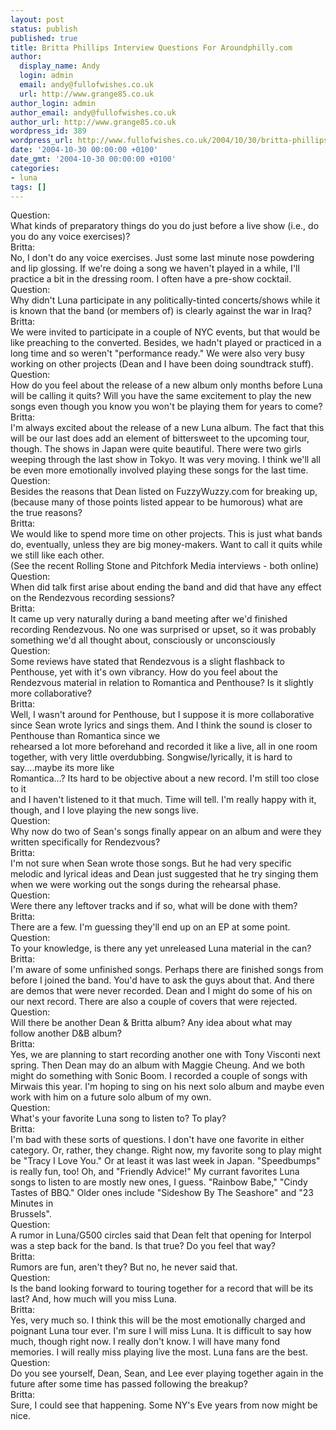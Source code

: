 ```yaml
---
layout: post
status: publish
published: true
title: Britta Phillips Interview Questions For Aroundphilly.com
author:
  display_name: Andy
  login: admin
  email: andy@fullofwishes.co.uk
  url: http://www.grange85.co.uk
author_login: admin
author_email: andy@fullofwishes.co.uk
author_url: http://www.grange85.co.uk
wordpress_id: 389
wordpress_url: http://www.fullofwishes.co.uk/2004/10/30/britta-phillips-interview-questions-for-aroundphillycom/
date: '2004-10-30 00:00:00 +0100'
date_gmt: '2004-10-30 00:00:00 +0100'
categories:
- luna
tags: []
---
```

<p>Question:<br />What kinds of preparatory things do you do just before a live show (i.e., do you do any voice exercises)?<br />Britta:<br />No, I don't do any voice exercises. Just some last minute nose powdering and lip glossing. If we're doing a song we haven't played in a while, I'll practice a bit in the dressing room. I often have a pre-show cocktail.<br />Question:<br />Why didn't Luna participate in any politically-tinted concerts/shows while it is known that the band (or members of) is clearly against the war in Iraq?<br />Britta:<br />We were invited to participate in a couple of NYC events, but that would be like preaching to the converted.   Besides, we hadn't played or practiced in a long time and so weren't "performance ready." We were also very busy working on other projects (Dean and I have been doing soundtrack stuff).<br />Question:<br />How do you feel about the release of a new album only months before Luna will be calling it quits? Will you have the same excitement to play the new songs even though you know you won't be playing them for years to come?<br />Britta:<br />I'm always excited about the release of a new Luna album. The fact that this will be our last does add an element of bittersweet to the upcoming tour, though. The shows in Japan were quite beautiful. There were two girls weeping through the last show in Tokyo. It was very moving. I think we'll all be even more emotionally involved playing these songs for the last time.<br />Question:<br />Besides the reasons that Dean listed on FuzzyWuzzy.com for breaking up, <br />(because many of those points listed appear to be humorous) what are <br />the true reasons?<br />Britta:<br />We would like to spend more time on other projects. This is just what bands do, eventually, unless they are big money-makers. Want to call it quits while we still like each other.<br />(See the recent Rolling Stone and Pitchfork Media interviews - both online)<br />Question:<br />When did talk first arise about ending the band and did that have any effect on the Rendezvous recording sessions?<br />Britta:<br />It came up very naturally during a band meeting after we'd finished recording Rendezvous. No one was surprised or upset, so it was probably something we'd all thought about, consciously or unconsciously<br />Question:<br />Some reviews have stated that Rendezvous is a slight flashback to Penthouse, yet with it's own vibrancy. How do you feel about the Rendezvous material in relation to Romantica and Penthouse? Is it slightly more collaborative?<br />Britta:<br />Well, I wasn't around for Penthouse, but I suppose it is more collaborative since Sean wrote lyrics and sings them. And I think the sound is closer to Penthouse than Romantica since we <br />rehearsed a lot more beforehand and recorded it like a live, all in one room together, with very little overdubbing. Songwise/lyrically, it is hard to say....maybe its more like <br />Romantica...? Its hard to be objective about a new record. I'm still too close to it <br />and I haven't listened to it that much. Time will tell.   I'm really happy with it, though, and I love playing the new songs live.<br />Question:<br />Why now do two of Sean's songs finally appear on an album and were they written specifically for Rendezvous?<br />Britta:<br />I'm not sure when Sean wrote those songs. But he had very specific melodic and lyrical ideas and Dean just suggested that he try singing them when we were working out the songs during the rehearsal phase.<br />Question:<br />Were there any leftover tracks and if so, what will be done with them?<br />Britta:<br />There are a few. I'm guessing they'll end up on an EP at some point.<br />Question:<br />To your knowledge, is there any yet unreleased Luna material in the can?<br />Britta:<br />I'm aware of some unfinished songs. Perhaps there are finished songs from before I joined the band. You'd have to ask the guys about that. And there are demos that were never recorded. Dean and I might do some of his on our next record. There are also a couple of covers that were rejected.<br />Question:<br />Will there be another Dean & Britta album? Any idea about what may <br />follow another D&B album?<br />Britta:<br />Yes, we are planning to start recording another one with Tony Visconti next spring. Then Dean may do an album with Maggie Cheung. And we both might do something with Sonic Boom. I recorded a couple of songs with Mirwais this year. I'm hoping to sing on his next solo album and maybe even work with him on a future solo album of my own.<br />Question:<br />What's your favorite Luna song to listen to? To play?<br />Britta:<br />I'm bad with these sorts of questions. I don't have one favorite in either category. Or, rather, they change. Right now, my favorite song to play might be "Tracy I Love You." Or at least it was last week in Japan. "Speedbumps" is really fun, too! Oh, and "Friendly Advice!" My currant favorites Luna songs to listen to are mostly new ones, I guess. "Rainbow Babe," "Cindy Tastes of BBQ." Older ones include "Sideshow By The Seashore" and "23 Minutes in <br />Brussels".<br />Question:<br />A rumor in Luna/G500 circles said that Dean felt that opening for Interpol was a step back for the band. Is that true? Do you feel that way?<br />Britta:<br />Rumors are fun, aren't they? But no, he never said that.<br />Question:<br />Is the band looking forward to touring together for a record that will be its last? And, how much will you miss Luna.	<br />Britta:<br />Yes, very much so. I think this will be the most emotionally charged and poignant Luna tour ever.  I'm sure I will miss Luna. It is difficult to say how much, though right now. I really don't know. I will have many fond memories. I will really miss playing live the most. Luna fans are the best.<br />Question:<br />Do you see yourself, Dean, Sean, and Lee ever playing together again in the future after some time has passed following the breakup?<br />Britta:<br />Sure, I could see that happening. Some NY's Eve years from now might be nice.</p>

